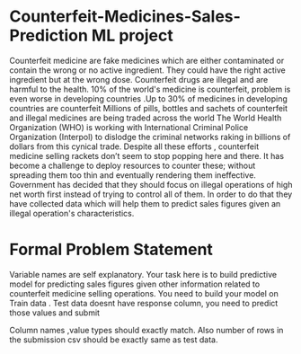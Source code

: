 # Counterfeit-Medicines-Sales-Prediction ML project

Counterfeit medicine are fake medicines which are either contaminated or contain the wrong or
no active ingredient. They could have the right active ingredient but at the wrong dose.
Counterfeit drugs are illegal and are harmful to the health. 10% of the world's medicine is
counterfeit, problem is even worse in developing countries .Up to 30% of medicines in developing
countries are counterfeit
Millions of pills, bottles and sachets of counterfeit and illegal medicines are being traded across
the world The World Health Organization (WHO) is working with International Criminal Police
Organization (Interpol) to dislodge the criminal networks raking in billions of dollars from this
cynical trade.
Despite all these efforts , counterfeit medicine selling rackets don’t seem to stop popping here
and there. It has become a challenge to deploy resources to counter these; without spreading
them too thin and eventually rendering them ineffective. Government has decided that they
should focus on illegal operations of high net worth first instead of trying to control all of them. In
order to do that they have collected data which will help them to predict sales figures given an
illegal operation's characteristics.

# Formal Problem Statement
Variable names are self explanatory.
Your task here is to build predictive model for predicting sales figures given other information
related to counterfeit medicine selling operations. You need to build your model on Train data .
Test data doesnt have response column, you need to predict those values and submit 

Column names ,value types should exactly match. Also number of rows in the submission csv
should be exactly same as test data.
